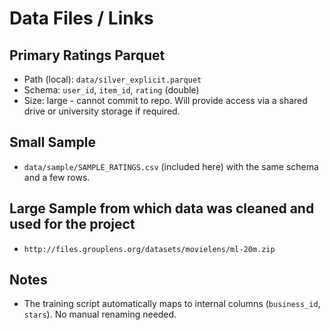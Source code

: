 
# Data Files / Links

## Primary Ratings Parquet
- Path (local): `data/silver_explicit.parquet`
- Schema: `user_id`, `item_id`, `rating` (double)
- Size: large - cannot commit to repo. Will provide access via a shared drive or university storage if required.

## Small Sample
- `data/sample/SAMPLE_RATINGS.csv` (included here) with the same schema and a few rows.

## Large Sample from which data was cleaned and used for the project
- `http://files.grouplens.org/datasets/movielens/ml-20m.zip`

## Notes
- The training script automatically maps to internal columns (`business_id`, `stars`). No manual renaming needed.
